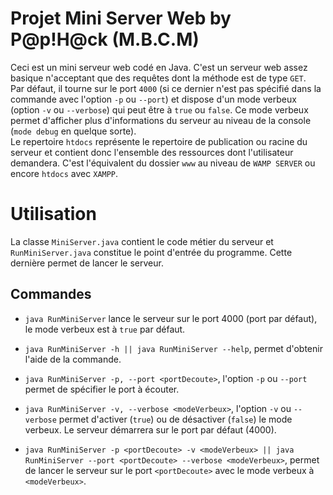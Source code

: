 # Projet Mini Server Web by P@p!H@ck (M.B.C.M)  

Ceci est un mini serveur web codé en Java. C'est un serveur web assez basique n'acceptant que des requêtes dont la méthode est de type `GET`.  
Par défaut, il tourne sur le port `4000` (si ce dernier n'est pas spécifié dans la commande avec l'option `-p` ou `--port`) et dispose d'un mode verbeux (option `-v` ou `--verbose`) qui peut être à `true` ou `false`. Ce mode verbeux permet d'afficher plus d'informations du serveur au niveau de la console (`mode debug` en quelque sorte).  
Le repertoire `htdocs` représente le repertoire de publication ou racine du serveur et contient donc l'ensemble des ressources dont l'utilisateur demandera. C'est l'équivalent du dossier `www` au niveau de `WAMP SERVER` ou encore `htdocs` avec `XAMPP`.  

# Utilisation  
La classe `MiniServer.java` contient le code métier du serveur et `RunMiniServer.java` constitue le point d'entrée du programme. Cette dernière permet de lancer le serveur.  

## Commandes  

* `java RunMiniServer` lance le serveur sur le port 4000 (port par défaut), le mode verbeux est à `true` par défaut.  

* `java RunMiniServer -h || java RunMiniServer --help`, permet d'obtenir l'aide de la commande.  

* `java RunMiniServer -p, --port <portDecoute>`, l'option `-p` ou `--port` permet de spécifier le port à écouter.  

* `java RunMiniServer -v, --verbose <modeVerbeux>`, l'option `-v` ou `--verbose` permet d'activer (`true`) ou de désactiver (`false`) le mode verbeux. Le serveur démarrera sur le port par défaut (4000).  

* `java RunMiniServer -p <portDecoute> -v <modeVerbeux> || java RunMiniServer --port <portDecoute> --verbose <modeVerbeux>`, permet de lancer le serveur sur le port `<portDecoute>` avec le mode verbeux à `<modeVerbeux>`.  


